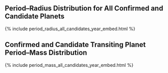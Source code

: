 ## Period–Radius Distribution for All Confirmed and Candidate Planets

{% include period_radius_all_candidates_year_embed.html %}



## Confirmed and Candidate Transiting Planet Period–Mass Distribution

{% include period_mass_all_candidates_year_embed.html %}

